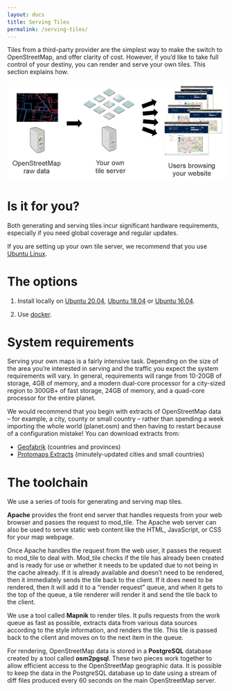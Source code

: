 ```yaml
---
layout: docs
title: Serving Tiles
permalink: /serving-tiles/
---
```


Tiles from a third-party provider are the simplest way to make the switch to OpenStreetMap, and offer clarity of cost. However, if you’d like to take full control of your destiny, you can render and serve your own tiles. This section explains how.

![](serving-tiles.png)

# Is it for you?

Both generating and serving tiles incur significant hardware requirements, especially if you need global coverage and regular updates.

If you are setting up your own tile server, we recommend that you use [Ubuntu Linux](https://ubuntu.com/).

# The options

1. Install locally on [Ubuntu 20.04](manually-building-a-tile-server-20-04-lts/), [Ubuntu 18.04](manually-building-a-tile-server-18-04-lts/) or [Ubuntu 16.04](manually-building-a-tile-server-16-04-lts/).

2. Use [docker](using-a-docker-container/).

# System requirements
Serving your own maps is a fairly intensive task. Depending on the size of the area you’re interested in serving and the traffic you expect the system requirements will vary. In general, requirements will range from 10-20GB of storage, 4GB of memory, and a modern dual-core processor for a city-sized region to 300GB+ of fast storage, 24GB of memory, and a quad-core processor for the entire planet.

We would recommend that you begin with extracts of OpenStreetMap data – for example, a city, county or small country – rather than spending a week importing the whole world (planet.osm) and then having to restart because of a configuration mistake! You can download extracts from:

* [Geofabrik](https://download.geofabrik.de/) (countries and provinces)
* [Protomaps Extracts](https://protomaps.com/extracts) (minutely-updated cities and small countries)

# The toolchain

We use a series of tools for generating and serving map tiles.

**Apache** provides the front end server that handles requests from your web browser and passes the request to mod_tile. The Apache web server can also be used to serve static web content like the HTML, JavaScript, or CSS for your map webpage.

Once Apache handles the request from the web user, it passes the request to mod_tile to deal with. Mod_tile checks if the tile has already been created and is ready for use or whether it needs to be updated due to not being in the cache already. If it is already available and doesn’t need to be rendered, then it immediately sends the tile back to the client. If it does need to be rendered, then it will add it to a “render request” queue, and when it gets to the top of the queue, a tile renderer will render it and send the tile back to the client.

We use a tool called **Mapnik** to render tiles. It pulls requests from the work queue as fast as possible, extracts data from various data sources according to the style information, and renders the tile. This tile is passed back to the client and moves on to the next item in the queue.

For rendering, OpenStreetMap data is stored in a **PostgreSQL** database created by a tool called **osm2pgsql**. These two pieces work together to allow efficient access to the OpenStreetMap geographic data. It is possible to keep the data in the PostgreSQL database up to date using a stream of diff files produced every 60 seconds on the main OpenStreetMap server.
